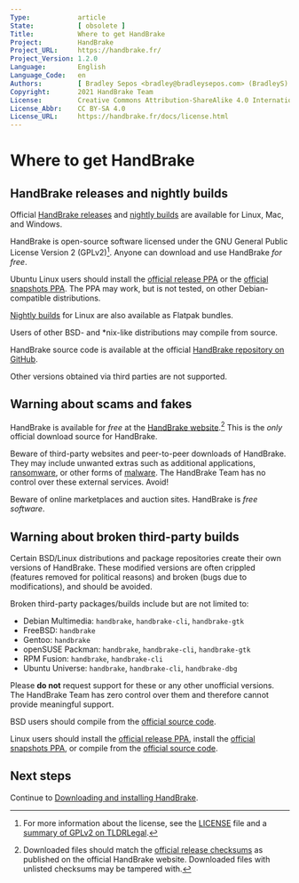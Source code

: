 ```yaml
---
Type:            article
State:           [ obsolete ]
Title:           Where to get HandBrake
Project:         HandBrake
Project_URL:     https://handbrake.fr/
Project_Version: 1.2.0
Language:        English
Language_Code:   en
Authors:         [ Bradley Sepos <bradley@bradleysepos.com> (BradleyS) ]
Copyright:       2021 HandBrake Team
License:         Creative Commons Attribution-ShareAlike 4.0 International
License_Abbr:    CC BY-SA 4.0
License_URL:     https://handbrake.fr/docs/license.html
---
```


Where to get HandBrake
======================

## HandBrake releases and nightly builds

Official [HandBrake releases](https://handbrake.fr/downloads.php) and [nightly builds](https://handbrake.fr/nightly.php) are available for Linux, Mac, and Windows.

HandBrake is open-source software licensed under the GNU General Public License Version 2 (GPLv2)[^license]. Anyone can download and use HandBrake *for free*.

<!-- .system-linux -->

Ubuntu Linux users should install the [official release PPA](https://launchpad.net/~stebbins/+archive/ubuntu/handbrake-releases) or the [official snapshots PPA](https://launchpad.net/~stebbins/+archive/ubuntu/handbrake-git-snapshots). The PPA may work, but is not tested, on other Debian-compatible distributions.

[Nightly builds](https://handbrake.fr/nightly.php) for Linux are also available as Flatpak bundles.

Users of other BSD- and *nix-like distributions may compile from source.

<!-- /.system-linux -->

HandBrake source code is available at the official [HandBrake repository on GitHub](https://github.com/HandBrake/HandBrake).

Other versions obtained via third parties are not supported.

## Warning about scams and fakes

HandBrake is available for *free* at the [HandBrake website](https://handbrake.fr/).[^checksums] This is the *only* official download source for HandBrake.

Beware of third-party websites and peer-to-peer downloads of HandBrake. They may include unwanted extras such as additional applications, [ransomware](https://en.wikipedia.org/wiki/Ransomware), or other forms of [malware](https://en.wikipedia.org/wiki/Malware). The HandBrake Team has no control over these external services. Avoid!

Beware of online marketplaces and auction sites. HandBrake is *free software*.

<!-- .system-linux -->

## Warning about broken third-party builds

Certain BSD/Linux distributions and package repositories create their own versions of HandBrake. These modified versions are often crippled (features removed for political reasons) and broken (bugs due to modifications), and should be avoided.

Broken third-party packages/builds include but are not limited to:

- Debian Multimedia: `handbrake`, `handbrake-cli`, `handbrake-gtk`
- FreeBSD: `handbrake`
- Gentoo: `handbrake`
- openSUSE Packman: `handbrake`, `handbrake-cli`, `handbrake-gtk`
- RPM Fusion: `handbrake`, `handbrake-cli`
- Ubuntu Universe: `handbrake`, `handbrake-cli`, `handbrake-dbg`

Please **do not** request support for these or any other unofficial versions. The HandBrake Team has zero control over them and therefore cannot provide meaningful support.

BSD users should compile from the [official source code](https://github.com/HandBrake/HandBrake).

Linux users should install the [official release PPA](https://launchpad.net/~stebbins/+archive/ubuntu/handbrake-releases), install the [official snapshots PPA](https://launchpad.net/~stebbins/+archive/ubuntu/handbrake-releases), or compile from the [official source code](https://github.com/HandBrake/HandBrake).

<!-- /.system-linux -->

<!-- .continue -->

## Next steps

<!-- .success -->

Continue to [Downloading and installing HandBrake](download-and-install.html).

<!-- /.success -->

<!-- /.continue -->

[^license]: For more information about the license, see the [LICENSE](https://github.com/HandBrake/HandBrake/blob/master/LICENSE) file and a [summary of GPLv2 on TLDRLegal](https://tldrlegal.com/license/gnu-general-public-license-v2).

[^checksums]: Downloaded files should match the [official release checksums](https://handbrake.fr/checksums.php) as published on the official HandBrake website. Downloaded files with unlisted checksums may be tampered with.
